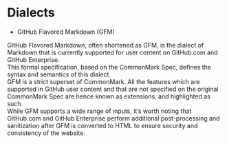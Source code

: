 # Dialects
* GitHub Flavored Markdown (GFM)


GitHub Flavored Markdown, often shortened as GFM, is the dialect of Markdown that is currently supported for user content on GitHub.com and GitHub Enterprise.  
This formal specification, based on the CommonMark Spec, defines the syntax and semantics of this dialect.  
GFM is a strict superset of CommonMark. All the features which are supported in GitHub user content and that are not specified on the original CommonMark Spec are hence known as extensions, and highlighted as such.  
While GFM supports a wide range of inputs, it’s worth noting that GitHub.com and GitHub Enterprise perform additional post-processing and sanitization after GFM is converted to HTML to ensure security and consistency of the website.
